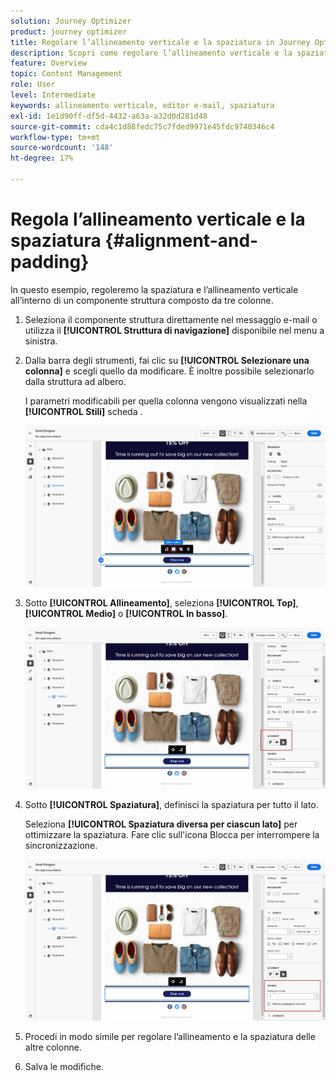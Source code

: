 ```yaml
---
solution: Journey Optimizer
product: journey optimizer
title: Regolare l’allineamento verticale e la spaziatura in Journey Optimizer
description: Scopri come regolare l’allineamento verticale e la spaziatura
feature: Overview
topic: Content Management
role: User
level: Intermediate
keywords: allineamento verticale, editor e-mail, spaziatura
exl-id: 1e1d90ff-df5d-4432-a63a-a32d0d281d48
source-git-commit: cda4c1d88fedc75c7fded9971e45fdc9740346c4
workflow-type: tm+mt
source-wordcount: '148'
ht-degree: 17%

---
```


# Regola l’allineamento verticale e la spaziatura {#alignment-and-padding}

In questo esempio, regoleremo la spaziatura e l’allineamento verticale all’interno di un componente struttura composto da tre colonne.

1. Seleziona il componente struttura direttamente nel messaggio e-mail o utilizza il **[!UICONTROL Struttura di navigazione]** disponibile nel menu a sinistra.

1. Dalla barra degli strumenti, fai clic su **[!UICONTROL Selezionare una colonna]** e scegli quello da modificare. È inoltre possibile selezionarlo dalla struttura ad albero.

   I parametri modificabili per quella colonna vengono visualizzati nella **[!UICONTROL Stili]** scheda .

   ![](assets/alignment_2.png)

1. Sotto **[!UICONTROL Allineamento]**, seleziona **[!UICONTROL Top]**, **[!UICONTROL Medio]** o **[!UICONTROL In basso]**.

   ![](assets/alignment_3.png)

1. Sotto **[!UICONTROL Spaziatura]**, definisci la spaziatura per tutto il lato.

   Seleziona **[!UICONTROL Spaziatura diversa per ciascun lato]** per ottimizzare la spaziatura. Fare clic sull&#39;icona Blocca per interrompere la sincronizzazione.

   ![](assets/alignment_4.png)

1. Procedi in modo simile per regolare l’allineamento e la spaziatura delle altre colonne.

1. Salva le modifiche.
